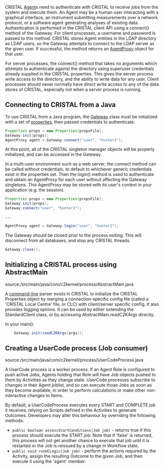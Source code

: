 CRISTAL [Agent](../Agent)s need to authenticate with CRISTAL to receive jobs from the system and execute them. 
An Agent may be a human user interacting with a graphical interface, an instrument submitting measurements over a 
network protocol, or a software agent generating analyses of existing data. Authentication is performed in the CRISTAL 
client API using a connect() method of the Gateway. For client processes, a username and password is passed to this
method. CRISTAL stores Agent entities in the LDAP directory as LDAP users, so the Gateway attempts to connect 
to the LDAP server as the given user. If successful, the method returns an [AgentProxy](../AgentProxy) object 
for that user.

For server processes, the connect() method that takes no arguments which attempts to authenticate against 
the directory using superuser credentials already supplied in the CRISTAL properties. This gives the server 
process write access to the directory, and the ability to write data for any user. Client processes should 
never normally have direct write access to any of the data stores of CRISTAL, especially not when a server
process is running.

## Connecting to CRISTAL from a Java

To use CRISTAL from a Java program, the [Gateway](../Gateway) class must be initialized with a set of
[properties](../CRISTAL_Properties), then passed credentials to authenticate.

```java
Properties props = new Properties(propsFile);
Gateway.init(props);
AgentProxy agent = Gateway.connect("user", "hunter2");
```

At this point, all of the CRISTAL singleton manager objects will be properly initialized, and can be accessed 
in the Gateway.

In a multi-user environment such as a web server, the connect method can be called without credentials, to default
to whichever generic credentials exist in the properties set. Then the login() method is used to authenticate and 
obtain an AgentProxy for each user without affecting the Gateway singletons. This AgentProxy may be stored with its
user's context in your application (e.g. the session).


```java
Properties props = new Properties(propsFile);
Gateway.init(props);
Gateway.connect("user", "hunter2");

...

AgentProxy agent = Gateway.login("user", "hunter2");
```

The Gateway should be closed prior to the process exiting. This will disconnect from all databases, and stop
any CRISTAL threads.

```java	
Gateway.close();
```
## Initializing a CRISTAL process using AbstractMain

source:/src/main/java/com/c2kernel/process/AbstractMain.java

A [command-line](../Command-line_Arguments) parser exists in CRISTAL to initialize the CRISTAL Properties object by merging a 
connection-specific config file (called a 'CRISTAL Local Centre' file, or CLC) with client/server specific 
config. It also provides logging options. It can be used by either extending the StandardClient class,
or by accessing AbstractMain.readC2KArgs directly.

In your main():

```java
	Gateway.init(readC2KArgs(args));
```

## Creating a UserCode process (Job consumer)

source:/src/main/java/com/c2kernel/process/UserCodeProcess.java

A UserCode process is a worker process. If an Agent Role is configured to push active Jobs, Agents holding that
Role will have Job objects pushed to them by Activities as they change state. UserCode processes subscribe to 
changes in their Agent joblist, and so can execute those Jobs as soon as they become available, in order to perform
calculations or make other non-interactive changes to Items.

By default, a UserCodeProcess executes every START and COMPLETE job it receives, relying on Scripts defined in
the Activities to generate Outcomes. Developers may alter this behaviour by overriding the following methods:

* `public boolean assessStartConditions(Job job)` - returns true if this process should execute the START job. 
   Note that if 'false' is returned, this process will not get another chance to execute that job until it is
   restarted or the Job is reissued by a change in Workflow state.
* `public void runUCLogic(Job job)` - perform the actions required by the Activity, assign the resulting Outcome
   to the given Job, and then execute it using the 'agent' member.

